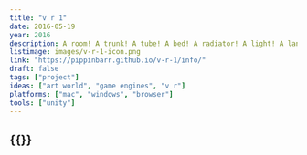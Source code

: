 ```yaml
---
title: "v r 1"
date: 2016-05-19
year: 2016
description: A room! A trunk! A tube! A bed! A radiator! A light! A landscape! A darkness! A separation! A floating in air! A doubling! An intersection! And more! And more!
listimage: images/v-r-1-icon.png
link: "https://pippinbarr.github.io/v-r-1/info/"
draft: false
tags: ["project"]
ideas: ["art world", "game engines", "v r"]
platforms: ["mac", "windows", "browser"]
tools: ["unity"]
---
```


## {{<param title >}}
